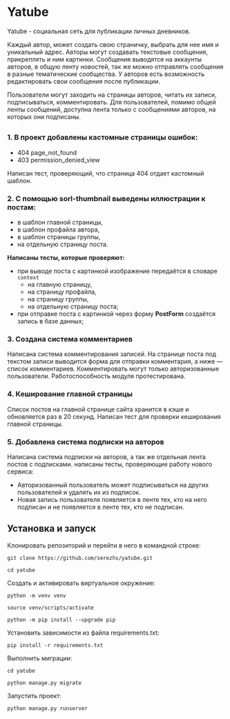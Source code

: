 Yatube
=====

Yatube - социальная сеть для публикации личных дневников.

Каждый автор, может создать свою страничку, выбрать для нее имя и уникальный адрес. Авторы могут создавать текстовые сообщения, прикреплять и ним картинки. Сообщения выводятся на аккаунты авторов, в общую ленту новостей, так же можно отправлять сообщения в разные тематические сообщества. У авторов есть возможность редактировать свои сообщения после публикации.

Пользователи могут заходить на страницы авторов, читать их записи, подписываться, комментировать. Для пользователей, помимо общей ленты сообщений, доступна лента только с сообщениями авторов, на которых они подписаны.
##
### 1. В проект добавлены кастомные страницы ошибок:
-   404 page_not_found
-   403 permission_denied_view

Написан тест, проверяющий, что страница 404 отдает кастомный шаблон.

### 2. С помощью sorl-thumbnail выведены иллюстрации к постам:
-   в шаблон главной страницы,
-   в шаблон профайла автора,
-   в шаблон страницы группы,
-   на отдельную страницу поста.

**Написаны тесты, которые проверяют:**
-   при выводе поста с картинкой изображение передаётся в словаре  `context`
    -   на главную страницу,
    -   на страницу профайла,
    -   на страницу группы,
    -   на отдельную страницу поста;
-   при отправке поста с картинкой через форму  **PostForm**  создаётся запись в базе данных;

### 3. Создана система комментариев
Написана система комментирования записей. На странице поста под текстом записи выводится форма для отправки комментария, а ниже — список комментариев. Комментировать могут только авторизованные пользователи. Работоспособность модуля протестирована.

### 4. Кеширование главной страницы
Список постов на главной странице сайта хранится в кэше и обновляется раз в 20 секунд.
Написан тест для проверки кеширования главной страницы. 

### 5. Добавлена система подписки на авторов
Написана система подписки на авторов, а так же отдельная лента постов с подписками.
написаны тесты, проверяющие работу нового сервиса:
-   Авторизованный пользователь может подписываться на других пользователей и удалять их из подписок.
-   Новая запись пользователя появляется в ленте тех, кто на него подписан и не появляется в ленте тех, кто не подписан.

Установка и запуск
----------


Клонировать репозиторий и перейти в него в командной строке:

```
git clone https://github.com/serezhs/yatube.git
```

```
cd yatube
```

Cоздать и активировать виртуальное окружение:

```
python -m venv venv
```

```
source venv/scripts/activate
```

```
python -m pip install --upgrade pip
```

Установить зависимости из файла requirements.txt:

```
pip install -r requirements.txt
```

Выполнить миграции:
```
cd yatube
```
```
python manage.py migrate
```

Запустить проект:

```
python manage.py runserver
```
